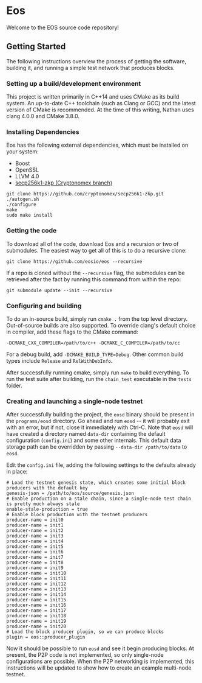 # Eos

Welcome to the EOS source code repository!

## Getting Started
The following instructions overview the process of getting the software, building it, and running a simple test network that produces blocks.

### Setting up a build/development environment
This project is written primarily in C++14 and uses CMake as its build system. An up-to-date C++ toolchain (such as Clang or GCC) and the latest version of CMake is recommended. At the time of this writing, Nathan uses clang 4.0.0 and CMake 3.8.0.

### Installing Dependencies
Eos has the following external dependencies, which must be installed on your system:
 - Boost
 - OpenSSL
 - LLVM 4.0
 - [secp256k1-zkp (Cryptonomex branch)](https://github.com/cryptonomex/secp256k1-zkp.git)

```
git clone https://github.com/cryptonomex/secp256k1-zkp.git
./autogen.sh
./configure
make
sudo make install
```

### Getting the code
To download all of the code, download Eos and a recursion or two of submodules. The easiest way to get all of this is to do a recursive clone:

`git clone https://github.com/eosio/eos --recursive`

If a repo is cloned without the `--recursive` flag, the submodules can be retrieved after the fact by running this command from within the repo:

`git submodule update --init --recursive`

### Configuring and building
To do an in-source build, simply run `cmake .` from the top level directory. Out-of-source builds are also supported. To override clang's default choice in compiler, add these flags to the CMake command:

`-DCMAKE_CXX_COMPILER=/path/to/c++ -DCMAKE_C_COMPILER=/path/to/cc`

For a debug build, add `-DCMAKE_BUILD_TYPE=Debug`. Other common build types include `Release` and `RelWithDebInfo`.

After successfully running cmake, simply run `make` to build everything. To run the test suite after building, run the `chain_test` executable in the `tests` folder.

### Creating and launching a single-node testnet
After successfully building the project, the `eosd` binary should be present in the `programs/eosd` directory. Go ahead and run `eosd` -- it will probably exit with an error, but if not, close it immediately with Ctrl-C. Note that `eosd` will have created a directory named `data-dir` containing the default configuration (`config.ini`) and some other internals. This default data storage path can be overridden by passing `--data-dir /path/to/data` to `eosd`.

Edit the `config.ini` file, adding the following settings to the defaults already in place:

```
# Load the testnet genesis state, which creates some initial block producers with the default key
genesis-json = /path/to/eos/source/genesis.json
# Enable production on a stale chain, since a single-node test chain is pretty much always stale
enable-stale-production = true
# Enable block production with the testnet producers
producer-name = init0
producer-name = init1
producer-name = init2
producer-name = init3
producer-name = init4
producer-name = init5
producer-name = init6
producer-name = init7
producer-name = init8
producer-name = init9
producer-name = init10
producer-name = init11
producer-name = init12
producer-name = init13
producer-name = init14
producer-name = init15
producer-name = init16
producer-name = init17
producer-name = init18
producer-name = init19
producer-name = init20
# Load the block producer plugin, so we can produce blocks
plugin = eos::producer_plugin
```

Now it should be possible to run `eosd` and see it begin producing blocks. At present, the P2P code is not implemented, so only single-node configurations are possible. When the P2P networking is implemented, this instructions will be updated to show how to create an example multi-node testnet.
